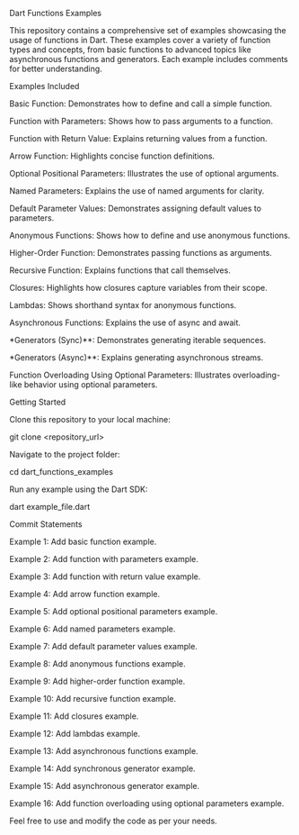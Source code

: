 Dart Functions Examples

This repository contains a comprehensive set of examples showcasing the usage of functions in Dart. These examples cover a variety of function types and concepts, from basic functions to advanced topics like asynchronous functions and generators. Each example includes comments for better understanding.

Examples Included

Basic Function: Demonstrates how to define and call a simple function.

Function with Parameters: Shows how to pass arguments to a function.

Function with Return Value: Explains returning values from a function.

Arrow Function: Highlights concise function definitions.

Optional Positional Parameters: Illustrates the use of optional arguments.

Named Parameters: Explains the use of named arguments for clarity.

Default Parameter Values: Demonstrates assigning default values to parameters.

Anonymous Functions: Shows how to define and use anonymous functions.

Higher-Order Function: Demonstrates passing functions as arguments.

Recursive Function: Explains functions that call themselves.

Closures: Highlights how closures capture variables from their scope.

Lambdas: Shows shorthand syntax for anonymous functions.

Asynchronous Functions: Explains the use of async and await.

*Generators (Sync)**: Demonstrates generating iterable sequences.

*Generators (Async)**: Explains generating asynchronous streams.

Function Overloading Using Optional Parameters: Illustrates overloading-like behavior using optional parameters.

Getting Started

Clone this repository to your local machine:

git clone <repository_url>

Navigate to the project folder:

cd dart_functions_examples

Run any example using the Dart SDK:

dart example_file.dart

Commit Statements

Example 1: Add basic function example.

Example 2: Add function with parameters example.

Example 3: Add function with return value example.

Example 4: Add arrow function example.

Example 5: Add optional positional parameters example.

Example 6: Add named parameters example.

Example 7: Add default parameter values example.

Example 8: Add anonymous functions example.

Example 9: Add higher-order function example.

Example 10: Add recursive function example.

Example 11: Add closures example.

Example 12: Add lambdas example.

Example 13: Add asynchronous functions example.

Example 14: Add synchronous generator example.

Example 15: Add asynchronous generator example.

Example 16: Add function overloading using optional parameters example.

Feel free to use and modify the code as per your needs.

